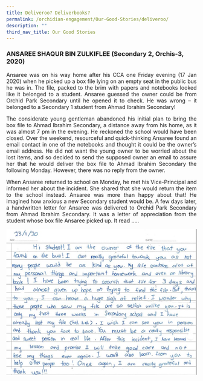 ```yaml
---
title: Deliveroo? Deliverbooks?
permalink: /orchidian-engagement/Our-Good-Stories/deliveroo/
description: ""
third_nav_title: Our Good Stories
---
```

<h3>ANSAREE SHAQUR BIN ZULKIFLEE (Secondary 2, Orchis-3, 2020)</h3>

<div align="justify">
	
<p>Ansaree was on his way home after his CCA one Friday evening (17 Jan 2020) when he picked up a box file lying on an empty seat in the public bus he was in. The file, packed to the brim with papers and notebooks looked like it belonged to a student. Ansaree guessed the owner could be from Orchid Park Secondary until he opened it to check. He was wrong – it belonged to a Secondary 1 student from Ahmad Ibrahim Secondary!</p>

<p>The considerate young gentleman abandoned his initial plan to bring the box file to Ahmad Ibrahim Secondary, a distance away from his home, as it was almost 7 pm in the evening. He reckoned the school would have been closed. Over the weekend, resourceful and quick-thinking Ansaree found an email contact in one of the notebooks and thought it could be the owner’s email address. He did not want the young owner to be worried about the lost items, and so decided to send the supposed owner an email to assure her that he would deliver the box file to Ahmad Ibrahim Secondary the following Monday. However, there was no reply from the owner.</p>

<p>When Ansaree returned to school on Monday, he met his Vice-Principal and informed her about the incident. She shared that she would return the item to the school instead. Ansaree was more than happy about that! He imagined how anxious a new Secondary student would be. A few days later, a handwritten letter for Ansaree was delivered to Orchid Park Secondary from Ahmad Ibrahim Secondary. It was a letter of appreciation from the student whose box file Ansaree picked up. It read …..</p>
	
<img src="/images/gs10.jpg">
	
</div>